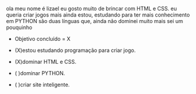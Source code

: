  ola meu nome é lizael
 eu gosto muito de brincar com HTML e CSS.
 eu queria criar jogos mais ainda estou,
 estudando para ter mais conhecimento 
 em PYTHON são duas línguas que,
 ainda não dominei muito mais sei um pouquinho


- Objetivo concluído = X

- (X)estou estudando programação para criar jogo.

- (X)dominar HTML e CSS.

- ( )dominar PYTHON.

- ( )criar site inteligente.

<!---
lizael17/lizael17 is a ✨ special ✨ repository because its `README.md` (this file) appears on your GitHub profile.
You can click the Preview link to take a look at your changes.
--->
